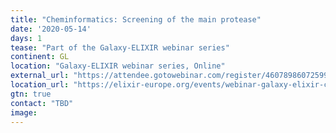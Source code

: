 ```yaml
---
title: "Cheminformatics: Screening of the main protease"
date: '2020-05-14'
days: 1
tease: "Part of the Galaxy-ELIXIR webinar series"
continent: GL
location: "Galaxy-ELIXIR webinar series, Online"
external_url: "https://attendee.gotowebinar.com/register/4607898607259954448"
location_url: "https://elixir-europe.org/events/webinar-galaxy-elixir-covid19"
gtn: true
contact: "TBD"
image: 
---
```

